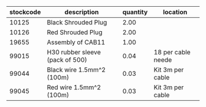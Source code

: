 |stockcode|description|quantity|location|
|---------|-----------|--------|--------|
|10125|Black Shrouded Plug|2.00||
|10126|Red Shrouded Plug|2.00||
|19655|Assembly of CAB11|1.00||
|99015|H30 rubber sleeve (pack of 500)|0.04|18 per cable neede|
|99044|Black wire 1.5mm^2 (100m)|0.03|Kit 3m per cable |
|99045|Red wire 1.5mm^2 (100m)|0.03|Kit 3m per cable|
